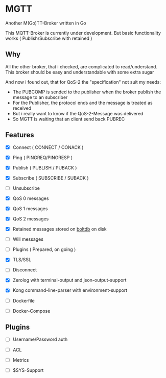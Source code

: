 # MGTT

Another M(Go)TT-Broker written in Go

This MQTT-Broker is currently under development. But basic functionality works ( Publish/Subscribe with retained )

## Why

All the other broker, that i checked, are complicated to read/understand.
This broker should be easy and understandable with some extra sugar

And now i found out, that for QoS-2 the "specification" not suit my needs:
- The PUBCOMP is sended to the publisher when the broker publish the message to an subscriber
- For the Publisher, the protocol ends and the message is treated as received
- But i really want to know if the QoS-2-Message was delivered
- So MGTT is waiting that an client send back PUBREC

## Features

- [x] Connect ( CONNECT / CONACK )
- [x] Ping ( PINGREQ/PINGRESP )
- [x] Publish ( PUBLISH / PUBACK )
- [x] Subscribe ( SUBSCRIBE / SUBACK )
- [ ] Unsubscribe
- [x] QoS 0 messages
- [x] QoS 1 messages
- [x] QoS 2 messages
- [x] Retained messages stored on [boltdb](https://github.com/boltdb/bolt) on disk
- [ ] Will messages
- [ ] Plugins ( Prepared, on going )
- [x] TLS/SSL
- [ ] Disconnect

- [x] Zerolog with terminal-output and json-output-support
- [x] Kong command-line-parser with environment-support
- [ ] Dockerfile
- [ ] Docker-Compose

## Plugins
- [ ] Username/Password auth
- [ ] ACL
- [ ] Metrics
- [ ] $SYS-Support


